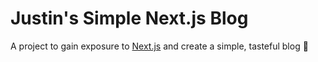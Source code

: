 # Justin's Simple Next.js Blog

A project to gain exposure to [Next.js](https://nextjs.org/learn/basics/create-nextjs-app) and create a simple, tasteful blog 🙂